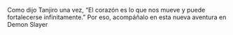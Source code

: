 Como dijo Tanjiro una vez, “El corazón es lo que nos mueve y
puede fortalecerse infinitamente.” Por eso, acompáñalo en esta
nueva aventura en Demon Slayer
